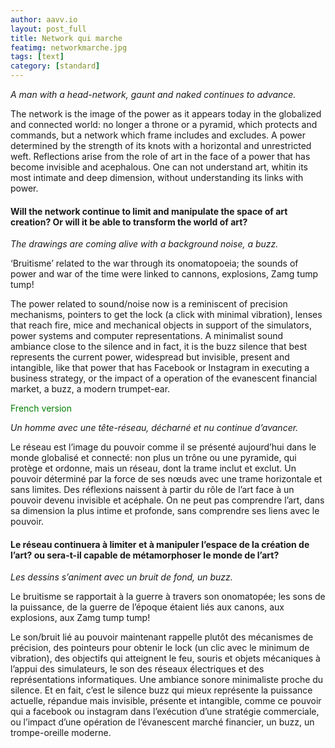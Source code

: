 ```yaml
---
author: aavv.io
layout: post_full
title: Network qui marche
featimg: networkmarche.jpg
tags: [text]
category: [standard]
---
```



_A man with a head-network, gaunt and naked continues to advance._

The network is the image of the power as it appears today in the globalized and connected world: no longer a throne or a pyramid, which protects and commands, but a network which frame includes and excludes.
A power determined by the strength of its knots with a horizontal and unrestricted weft. Reflections arise from the role of art in the face of a power that has become invisible and acephalous.
One can not understand art, whitin its most intimate and deep dimension, without understanding its links with power.

#### Will the network continue to limit and manipulate the space of art creation? Or will it be able to transform the world of art?

_The drawings are coming alive with a background noise, a buzz._

‘Bruitisme’ related to the war through its onomatopoeia; the sounds of power and war of the time were linked to cannons, explosions, Zamg tump tump!

The power related to sound/noise now is a reminiscent of precision mechanisms, pointers to get the lock (a click with minimal vibration), lenses that reach fire, mice and mechanical objects in support of the simulators, power systems and computer representations. A minimalist sound ambiance close to the silence and in fact, it is the buzz silence that best represents the current power, widespread but invisible, present and intangible, like that power that has Facebook or Instagram in executing a business strategy, or the impact of a operation of the evanescent financial market, a buzz, a modern trumpet-ear.





<p style="color:green">French version </p>

_Un homme avec une tête-réseau, décharné et nu continue d’avancer._

Le réseau est l’image du pouvoir comme il se présenté aujourd’hui dans le monde globalisé et connecté: non plus un trône ou une pyramide, qui protège et ordonne, mais un réseau, dont la trame inclut et exclut.
Un pouvoir déterminé par la force de ses nœuds avec une trame horizontale et sans limites. Des réflexions naissent à partir du rôle de l’art face à un pouvoir devenu invisible et acéphale.
On ne peut pas comprendre l’art, dans sa dimension la plus intime et profonde, sans comprendre ses liens avec le pouvoir.

#### Le réseau continuera à limiter et à manipuler l’espace de la création de l’art? ou sera-t-il capable de métamorphoser le monde de l’art?

_Les dessins s’animent avec un bruit de fond, un buzz._

Le bruitisme se rapportait à la guerre à travers son onomatopée; les sons de la puissance, de la guerre de l’époque étaient liés aux canons, aux explosions, aux Zamg tump tump!

Le son/bruit lié au pouvoir maintenant rappelle plutôt des mécanismes de précision, des pointeurs pour obtenir le lock (un clic avec le minimum de vibration), des objectifs qui atteignent le feu, souris et objets mécaniques à l’appui des simulateurs, le son des réseaux électriques et des représentations informatiques.
Une ambiance sonore minimaliste proche du silence.
Et en fait, c’est le silence buzz qui mieux représente la puissance actuelle, répandue mais invisible, présente et intangible, comme ce pouvoir qui a facebook ou instagram dans l’exécution d’une stratégie commerciale, ou l’impact d’une opération de l’évanescent marché financier, un buzz, un trompe-oreille moderne.

